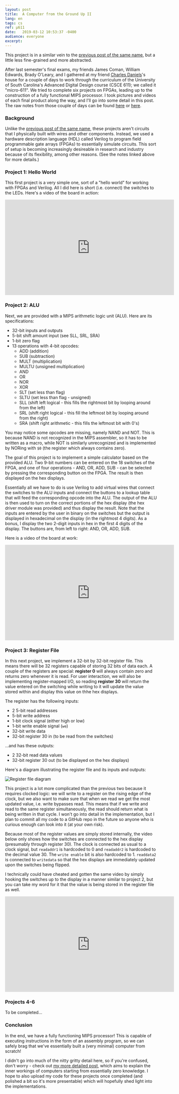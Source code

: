 ```yaml
---
layout:	post
title:	A Computer from the Ground Up II
lang: en
tags: cs
ref: µ611
date:	2019-03-12 10:53:37 -0400
audience: everyone
excerpt:
---
```


This project is in a similar vein to the [previous post of the same name](../../../2018/11/30/A-Computer-from-the-Ground-Up.html), but a little less fine-grained and more abstracted.  

After last semester's final exams, my friends James Coman, William Edwards, Brady O'Leary, and I gathered at my friend [Charles Daniels](http://cdaniels.net)'s house for a couple of days to work through the curriculum of the University of South Carolina's Advanced Digital Design course (CSCE 611); we called it "micro-611". We tried to complete six projects on FPGAs, leading up to the construction of a fully functional MIPS processor. I took pictures and videos of each final product along the way, and I'll go into some detail in this post. The raw notes from those couple of days can be found [here](https://github.com/nglaeser/Notes/tree/master/µ611) or [here](https://keybase.pub/nglaeser/Notes/µ611/).

### Background

Unlike the [previous post of the same name](../../../2018/11/30/A-Computer-from-the-Ground-Up.html), these projects aren't circuits that I physically built with wires and other components. Instead, we used a hardware description language (HDL) called Verilog to program field programmable gate arrays (FPGAs) to essentially simulate circuits. This sort of setup is becoming increasingly desireable in research and industry because of its flexibility, among other reasons. (See the notes linked above for more details.)

### Project 1: Hello World

This first project is a very simple one, sort of a "hello world" for working with FPGAs and Verilog. All I did here is short (i.e. connect) the switches to the LEDs. Here's a video of  the board in action:  

<iframe width="560" height="315" src="https://www.youtube.com/embed/5FJbOU_lwMo" frameborder="0" allow="accelerometer; autoplay; encrypted-media; gyroscope; picture-in-picture" allowfullscreen></iframe>

### Project 2: ALU

Next, we are provided with a MIPS arithmetic logic unit (ALU). Here are its specifications:  

* 32-bit inputs and outputs
* 5-bit shift amount input (see SLL, SRL, SRA)
* 1-bit zero flag
* 13 operations with 4-bit opcodes:
    * ADD (addition)
    * SUB (subtraction)
    * MULT (multiplication)
    * MULTU (unsigned multiplication)
    * AND
    * OR
    * NOR
    * XOR
    * SLT (set less than flag)
    * SLTU (set less than flag - unsigned)
    * SLL (shift left logical - this fills the rightmost bit by looping around from the left)
    * SRL (shift right logical - this fill the leftmost bit by looping around from the right)
    * SRA (shift right arithmetic - this fills the leftmost bit with 0's)

You may notice some opcodes are missing, namely NAND and NOT. This is because NAND is not recognized in the MIPS assembler, so it has to be written as a macro, while NOT is similarly unrecognized and is implemented by NORing with `$0` (the register which always contains zero).

The goal of this project is to implement a simple calculator based on the provided ALU. Two 9-bit numbers can be entered on the 18 switches of the FPGA, and one of four operations - AND, OR, ADD, SUB - can be selected by pressing the corresponding button on the FPGA. The result is then displayed on the hex displays. 

Essentially all we have to do is use Verilog to add virtual wires that connect the switches to the ALU inputs and connect the buttons to a lookup table that will feed the corresponding opcode into the ALU. The output of the ALU is then used to turn on the correct portions of the hex display (the hex driver module was provided) and thus display the result. Note that the inputs are entered by the user in binary on the switches but the output is displayed in hexadecimal on the display (in the rightmost 4 digits). As a bonus, I display the two 2-digit inputs in hex in the first 4 digits of the display. The buttons are, from left to right: AND, OR, ADD, SUB.

Here is a video of the board at work:  

<iframe width="560" height="315" src="https://www.youtube.com/embed/LoMJWjJhTDY" frameborder="0" allow="accelerometer; autoplay; encrypted-media; gyroscope; picture-in-picture" allowfullscreen></iframe>

### Project 3: Register File

In this next project, we implement a 32-bit by 32-bit register file. This means there will be 32 registers capable of storing 32 bits of data each. A couple of the registers are special: **register 0** will always contain zero and returns zero whenever it is read. For user interaction, we will also be implementing register-mapped I/O, so reading **register 30** will return the value entered on the switching while writing to it will update the value stored within and display this value on thhe hex displays. 

The register has the following inputs:  

* 2 5-bit read addresses
* 5-bit write address
* 1-bit clock signal (either high or low)
* 1-bit write enable signal (`we`)
* 32-bit write data
* 32-bit register 30 in (to be read from the switches)

...and has these outputs:  

* 2 32-bit read data values
* 32-bit register 30 out (to be displayed on the hex displays)

Here's a diagram illustrating the register file and its inputs and outputs:  

![Register file diagram](../../../files/µ611/Project3-diagram.png)

This project is a lot more complicated than the previous two because it requires clocked logic: we will write to a register on the rising edge of the clock, but we also want to make sure that when we read we get the most updated value, i.e. write bypasses read. This means that if we write and read to the same register simultaneously, the read should return what is being written in that cycle. I won't go into detail in the implementation, but I plan to commit all my code to a GitHub repo in the future so anyone who is curious enough can look into it (at your own risk).

Because most of the register values are simply stored internally, the video below only shows how the switches are connected to the hex display (presumably through register 30). The clock is connected as usual to a clock signal, but `readaddr1` is hardcoded to 0 and `readaddr2` is hardcoded to the decimal value 30. The `write enable` bit is also hardcoded to 1. `readdata2` is connected to `writedata` so that the hex displays are immediately updated upon the switches being flipped. 

I technically could have cheated and gotten the same video by simply hooking the switches up to the display in a manner similar to project 2, but you can take my word for it that the value is being stored in the register file as well.

<iframe width="560" height="315" src="https://www.youtube.com/embed/s_PDMpJLWFQ" frameborder="0" allow="accelerometer; autoplay; encrypted-media; gyroscope; picture-in-picture" allowfullscreen></iframe>

### Projects 4-6

To be completed...

### Conclusion

In the end, we have a fully functioning MIPS processor! This is capable of executing instructions in the form of an assembly program, so we can safely brag that we've essentially built a (very minimal) computer from scratch!

I didn't go into much of the nitty gritty detail here, so if you're confused, don't worry - check out [my more detailed post](../../../2018/11/30/A-Computer-from-the-Ground-Up.html), which aims to explain the inner workings of computers starting from essentially zero knowledge. I hope to also upload my code for these projects once completed (and polished a bit so it's more presentable) which will hopefully shed light into the implementations.
